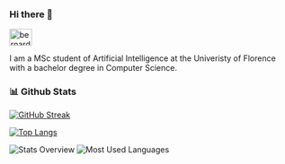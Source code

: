 ### Hi there 👋

<a href='https://www.linkedin.com/in/BernardoManfriani/'><img align="center" src="https://raw.githubusercontent.com/rahuldkjain/github-profile-readme-generator/master/src/images/icons/Social/linked-in-alt.svg" alt="bernardomanfriani" height="30" width="40" /></a>
  

I am a MSc student of Artificial Intelligence at the Univeristy of Florence with a bachelor degree in Computer Science.

### 📊 Github Stats
  
[![GitHub Streak](http://github-readme-streak-stats.herokuapp.com?user=BernardoManfriani&theme=dark&background=000000)](https://git.io/streak-stats)

[![Top Langs](https://github-readme-stats.vercel.app/api/top-langs/?username=BernardoManfriani&layout=compact&theme=vision-friendly-dark)](https://github.com/anuraghazra/github-readme-stats)

![Stats Overview](https://raw.githubusercontent.com/BernardoManfriani/github-stats-transparent/output/generated/overview.svg)
![Most Used Languages](https://raw.githubusercontent.com/BernardoManfriani/github-stats-transparent/output/generated/languages.svg)
